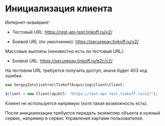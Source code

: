 # Инициализация клиента

Интернет-эквайринг:

- Тестовый URL: https://rest-api-test.tinkoff.ru/v2/

- Боевой URL (по умолчанию): https://securepay.tinkoff.ru/v2/

Массовые выплаты (неизвестно есть ли тестовый URL):

- Боевой URL: https://securepay.tinkoff.ru/e2c/v2/

На тестовом URL требуется получить доступ, иначе будет 403 код ошибки.

```php
use SergeyZatulivetrov\TinkoffAcquiring\Client\Client;

$client = new Client(apiUrl: 'https://rest-api-test.tinkoff.ru/v2/');
```

Клиент не используется напрямую (хотя такая возможность есть).

После инициализации требуется передать экземпляр объекта в нужный сервис, например в сервис Управления картами пользователей.